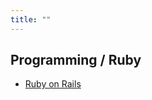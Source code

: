 ```yaml
---
title: ""
---
```



## Programming / Ruby

- [Ruby on Rails](/pkb/programming/ruby/ruby_on_rails.html)
